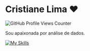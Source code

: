 
# Cristiane Lima  ♥  
![GitHub Profile Views Counter](https://komarev.com/ghpvc/?username=cristianelima9&color=blue&style=flat) 

Sou apaixonada por análise de dados.

[![My Skills](https://skillicons.dev/icons?i=anaconda,android,bash,codepen,css,figma,flask,github,gmail,html,linkedin,powershell,pycharm,py,replit,sqlite,stackoverflow,selenium,visualstudio,vscode,windows,workers&perline=10)](https://skillicons.dev)

